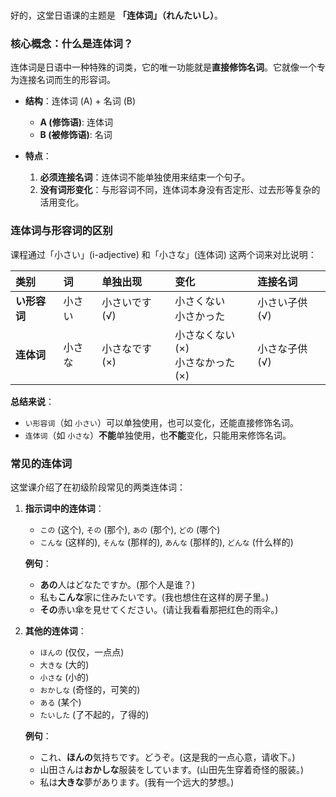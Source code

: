 </br>

好的，这堂日语课的主题是 **「连体词」（れんたいし）**。

### **核心概念：什么是连体词？**

连体词是日语中一种特殊的词类，它的唯一功能就是**直接修饰名词**。它就像一个专为连接名词而生的形容词。

*   **结构**：连体词 (A) + 名词 (B)
    *   **A (修饰语)**: 连体词
    *   **B (被修饰语)**: 名词

*   **特点**：
    1.  **必须连接名词**：连体词不能单独使用来结束一个句子。
    2.  **没有词形变化**：与形容词不同，连体词本身没有否定形、过去形等复杂的活用变化。

### **连体词与形容词的区别**

课程通过「小さい」(i-adjective) 和「小さな」(连体词) 这两个词来对比说明：

| 类别 | 词 | 单独出现 | 变化 | 连接名词 |
| :--- | :--- | :--- | :--- | :--- |
| **い形容词** | 小さい | 小さいです (√) | 小さくない<br>小さかった | 小さい子供 (√) |
| **连体词** | 小さな | 小さなです (×) | 小さなくない (×)<br>小さなかった (×) | 小さな子供 (√) |

**总结来说**：

*   `い形容词`（如 `小さい`）可以单独使用，也可以变化，还能直接修饰名词。
*   `连体词`（如 `小さな`）**不能**单独使用，也**不能**变化，只能用来修饰名词。

### **常见的连体词**

这堂课介绍了在初级阶段常见的两类连体词：

1.  **指示词中的连体词**：
    *   `この` (这个), `その` (那个), `あの` (那个), `どの` (哪个)
    *   `こんな` (这样的), `そんな` (那样的), `あんな` (那样的), `どんな` (什么样的)

    **例句**：
    *   **あの**人はどなたですか。(那个人是谁？)
    *   私も**こんな**家に住みたいです。(我也想住在这样的房子里。)
    *   **その**赤い傘を見せてください。(请让我看看那把红色的雨伞。)

2.  **其他的连体词**：
    *   `ほんの` (仅仅，一点点)
    *   `大きな` (大的)
    *   `小さな` (小的)
    *   `おかしな` (奇怪的，可笑的)
    *   `ある` (某个)
    *   `たいした` (了不起的，了得的)

    **例句**：
    *   これ、**ほんの**気持ちです。どうぞ。(这是我的一点心意，请收下。)
    *   山田さんは**おかしな**服装をしています。(山田先生穿着奇怪的服装。)
    *   私は**大きな**夢があります。(我有一个远大的梦想。)
</br>
